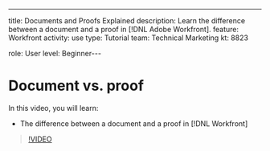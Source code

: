 ---
title: Documents and Proofs Explained
description:  Learn the difference between a document and a proof in [!DNL Adobe Workfront].
feature: Workfront
activity: use
type: Tutorial
team: Technical Marketing
kt: 8823

role: User
level: Beginner---
# Document vs. proof

In this video, you will learn:

* The difference between a document and a proof in [!DNL Workfront]

>[!VIDEO](https://video.tv.adobe.com/v/335123/?quality=12)
